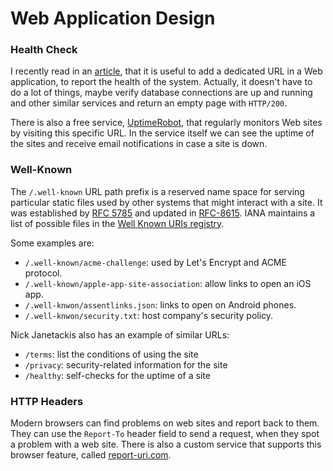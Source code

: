 Web Application Design
======================

### Health Check ###

I recently read in an [article][health-check], that it is useful to add a
dedicated URL in a Web application, to report the health of the system.
Actually, it doesn't have to do a lot of things, maybe verify database
connections are up and running and other similar services and return an empty
page with `HTTP/200`.

There is also a free service, [UptimeRobot](https://uptimerobot.com/), that
regularly monitors Web sites by visiting this specific URL.  In the service
itself we can see the uptime of the sites and receive email notifications in
case a site is down.

[health-check]:		https://nickjanetakis.com/blog/create-a-health-check-url-in-your-web-app-and-monitor-its-uptime

### Well-Known ###

The `/.well-known` URL path prefix is a reserved name space for serving
particular static files used by other systems that might interact with a site.
It was established by [RFC 5785](https://tools.ietf.org/html/rfc5785) and
updated in [RFC-8615](https://tools.ietf.org/html/rfc8615).  IANA maintains a
list of possible files in the [Well Known URIs registry][iana-well-known].

Some examples are:

 - `/.well-known/acme-challenge`:  used by Let's Encrypt and ACME protocol.
 - `/.well-known/apple-app-site-association`:  allow links to open an iOS app.
 - `/.well-knwon/assentlinks.json`:  links to open on Android phones.
 - `/.well-knwon/security.txt`:  host company's security policy.

Nick Janetackis also has an example of similar URLs:

 - `/terms`:  list the conditions of using the site
 - `/privacy`:  security-related information for the site
 - `/healthy`:  self-checks for the uptime of a site

[iana-well-known]:	https://www.iana.org/assignments/well-known-uris/well-known-uris.xhtml

### HTTP Headers ###

Modern browsers can find problems on web sites and report back to them.
They can use the `Report-To` header field to send a request, when they spot a
problem with a web site.  There is also a custom service that supports this
browser feature, called [report-uri.com](https://report-uri.com/).
